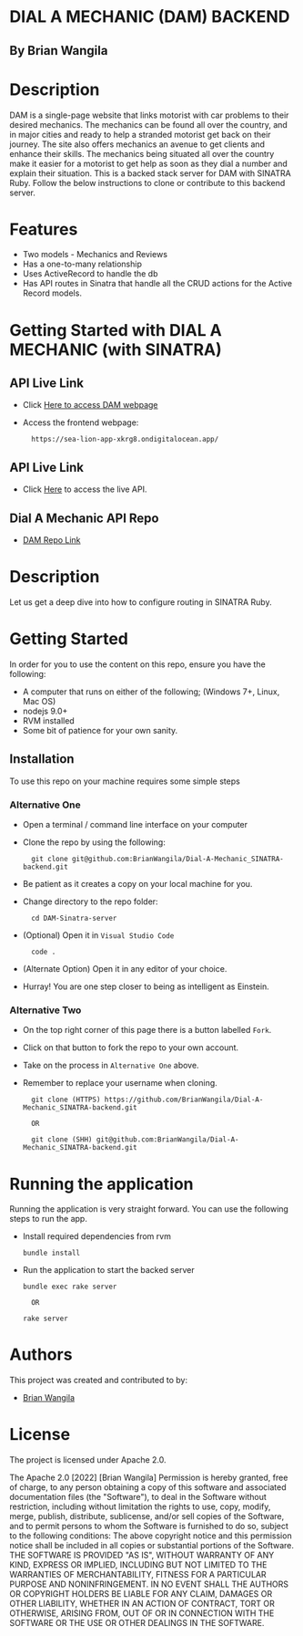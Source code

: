 # DIAL A MECHANIC (DAM) BACKEND

## By Brian Wangila


# Description
DAM is a single-page website that links motorist with car problems to their desired mechanics. The mechanics can be found all over the country, and in major cities and ready to help a stranded motorist get back on their journey. The site also offers mechanics an avenue to get clients and enhance their skills. The mechanics being situated all over the country make it easier for a motorist to get help as soon as they dial a number and explain their situation. This is a backed stack server for DAM with SINATRA Ruby. Follow the below instructions to clone or contribute to this backend server.


# Features
- Two models - Mechanics and Reviews
- Has a one-to-many relationship
- Uses ActiveRecord to handle the db
- Has API routes in Sinatra that handle all the CRUD actions for the Active Record models.



# Getting Started with DIAL A MECHANIC (with SINATRA)

## API Live Link
- Click [Here to access DAM webpage](https://sea-lion-app-xkrg8.ondigitalocean.app/)

- Access the frontend webpage:

        https://sea-lion-app-xkrg8.ondigitalocean.app/

## API Live Link
- Click [Here](https://dial-a-mechanic-backend.herokuapp.com/mechanics/) to access the live API.

## Dial A Mechanic API Repo

- [DAM Repo Link](https://github.com/BrianWangila/Dial-A-Mechanic_SINATRA-backend)

# Description
Let us get a deep dive into how to configure routing in SINATRA Ruby.

# Getting Started
In order for you to use the content on this repo, ensure you have the following:

- A computer that runs on either of the following; (Windows 7+, Linux, Mac OS)
- nodejs 9.0+
- RVM installed
- Some bit of patience for your own sanity.

## Installation

To use this repo on your machine requires some simple steps

### Alternative One

- Open a terminal / command line interface on your computer
- Clone the repo by using the following:

        git clone git@github.com:BrianWangila/Dial-A-Mechanic_SINATRA-backend.git 

- Be patient as it creates a copy on your local machine for you.
- Change directory to the repo folder:

        cd DAM-Sinatra-server

- (Optional) Open it in ``Visual Studio Code``

        code .

- (Alternate Option) Open it in any editor of your choice.
- Hurray! You are one step closer to being as intelligent as Einstein.

### Alternative Two

- On the top right corner of this page there is a button labelled ``Fork``.
- Click on that button to fork the repo to your own account.
- Take on the process in ``Alternative One`` above.
- Remember to replace your username when cloning.

        git clone (HTTPS) https://github.com/BrianWangila/Dial-A-Mechanic_SINATRA-backend.git

        OR

        git clone (SHH) git@github.com:BrianWangila/Dial-A-Mechanic_SINATRA-backend.git 


# Running the application

Running the application is very straight forward. You can use the following steps to run the app.

- Install required dependencies from rvm

      bundle install

- Run the application to start the backed server

      bundle exec rake server    

        OR

      rake server

# Authors
This project was created and contributed to by:
- [Brian Wangila](https://github.com/BrianWangila/)

# License
The project is licensed under Apache 2.0.

The Apache 2.0 [2022] [Brian Wangila] Permission is hereby granted, free of charge, to any person obtaining a copy of this software and associated documentation files (the "Software"), to deal in the Software without restriction, including without limitation the rights to use, copy, modify, merge, publish, distribute, sublicense, and/or sell copies of the Software, and to permit persons to whom the Software is furnished to do so, subject to the following conditions: The above copyright notice and this permission notice shall be included in all copies or substantial portions of the Software. THE SOFTWARE IS PROVIDED "AS IS", WITHOUT WARRANTY OF ANY KIND, EXPRESS OR IMPLIED, INCLUDING BUT NOT LIMITED TO THE WARRANTIES OF MERCHANTABILITY, FITNESS FOR A PARTICULAR PURPOSE AND NONINFRINGEMENT. IN NO EVENT SHALL THE AUTHORS OR COPYRIGHT HOLDERS BE LIABLE FOR ANY CLAIM, DAMAGES OR OTHER LIABILITY, WHETHER IN AN ACTION OF CONTRACT, TORT OR OTHERWISE, ARISING FROM, OUT OF OR IN CONNECTION WITH THE SOFTWARE OR THE USE OR OTHER DEALINGS IN THE SOFTWARE.